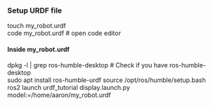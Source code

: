 ### **Setup URDF file**
touch my_robot.urdf  
code my_robot.urdf  # open code editor  
#### **Inside my_robot.urdf**  

dpkg -l | grep ros-humble-desktop # Check if you have ros-humble-desktop  
sudo apt install ros-humble-urdf
source /opt/ros/humble/setup.bash  
ros2 launch urdf_tutorial display.launch.py model:=/home/aaron/my_robot.urdf
